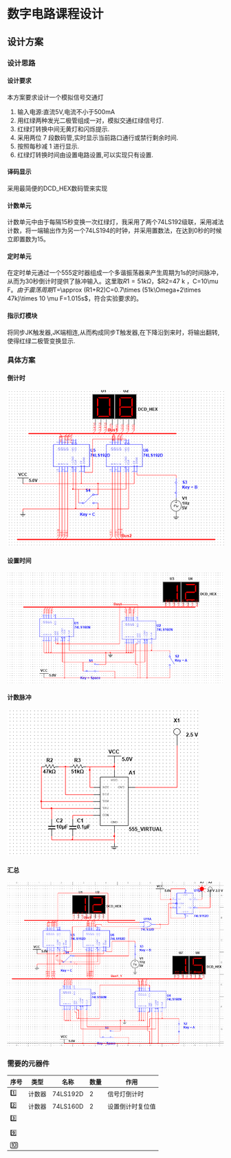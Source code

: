 # 数字电路课程设计

## 设计方案

### 设计思路

#### 设计要求

本方案要求设计一个模拟信号交通灯

1. 输入电源:直流5V,电流不小于500mA
2. 用红绿两种发光二极管组成一对，模拟交通红绿信号灯.
3. 红绿灯转换中间无黄灯和闪烁提示.
4. 采用两位 7 段数码管,实时显示当前路口通行或禁行剩余时间.
5. 按照每秒减 1 进行显示.
6. 红绿灯转换时间由设置电路设置,可以实现只有设置.

#### 译码显示

采用最简便的DCD_HEX数码管来实现

#### 计数单元

计数单元中由于每隔15秒变换一次红绿灯，我采用了两个74LS192级联，采用减法计数，将一端输出作为另一个74LS194的时钟，并采用置数法，在达到0秒的时候立即置数为15。

#### 定时单元

在定时单元通过一个555定时器组成一个多谐振荡器来产生周期为1s的时间脉冲，从而为30秒倒计时提供了脉冲输入。这里取$R1=51k\Omega$，$R2=47 k $，$C=10\mu F$。由于震荡周期$T=\approx (R1+R2)C=0.7\times (51k\Omega+2\times 47k)\times 10 \mu F=1.015s$，符合实验要求的。

#### 指示灯模块

将同步JK触发器,JK端相连,从而构成同步T触发器,在下降沿到来时，将输出翻转,使得红绿二极管变换显示.

### 具体方案

#### 倒计时

![倒计时](https://github.com/PiKaChu-wcg/digital_circuit/blob/main/daojishi.png)

#### 设置时间

![设置模块](https://github.com/PiKaChu-wcg/digital_circuit/blob/main/shezhi.png)

#### 计数脉冲

![震荡器](https://github.com/PiKaChu-wcg/digital_circuit/blob/main/signal.png)

#### 汇总

![汇总](https://github.com/PiKaChu-wcg/digital_circuit/blob/main/all.png)

### 需要的元器件

| 序号  | 类型   | 名称          | 数量 | 作用 |
| ----- | ------ | --------  | ---- | ---- |
| :one: | 计数器 | 74LS192D       | 2 | 信号灯倒计时 |
| :two: | 计数器 | 74LS160D | 2 | 设置倒计时复位值 |
| :three: |  |  |  |  |
|  |  |  |  |  |
| :nine: |  |  |  |  |
| :keycap_ten: |  |  |  |  |



